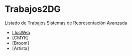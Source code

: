# Trabajos2DG
Listado de Trabajos Sistemas de Representación Avanzada
* [LlocWeb](https://ireneec.github.io/CMYK/)
* [CMYK]
* [Broom]
* [Artista]
